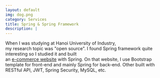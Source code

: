 ```yaml
---
layout: default
img: dog.png
category: Services
title: Spring & Spring Framework
description: |
---
```

  When I was studying at Hanoi University of Industry, <br/>my research topic was "open source". I found Spring framework quite interesting so I studied it and built <br/>an [e-commerce website](https://github.com/vegetaz/onelineshopping) with Spring. On that website, I use Bootstrap template for front-end and mainly Spring for back-end. Other built with RESTful API, JWT, Spring Security, MySQL, etc.
